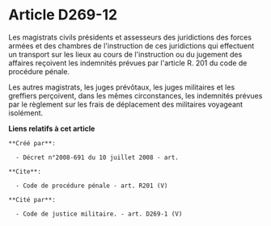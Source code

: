 # Article D269-12

Les magistrats civils présidents et assesseurs des juridictions des forces armées et des chambres de l'instruction de ces
juridictions qui effectuent un transport sur les lieux au cours de l'instruction ou du jugement des affaires reçoivent les
indemnités prévues par l'article R. 201 du code de procédure pénale. 

Les autres magistrats, les juges prévôtaux, les juges militaires et les greffiers perçoivent, dans les mêmes circonstances,
les indemnités prévues par le règlement sur les frais de déplacement des militaires voyageant isolément.

**Liens relatifs à cet article**

	**Créé par**:

	  - Décret n°2008-691 du 10 juillet 2008 - art.

	**Cite**:

	  - Code de procédure pénale - art. R201 (V)

	**Cité par**:

	  - Code de justice militaire. - art. D269-1 (V)
